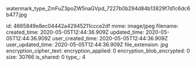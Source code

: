 watermark_type_ZmFuZ3poZW5naGVpd_7227b0b294d84b13829f7d1c6dc6b477.jpg

id: 4665849e8ec04442a42945211ccce2df
mime: image/jpeg
filename: 
created_time: 2020-05-05T12:44:36.909Z
updated_time: 2020-05-05T12:44:36.909Z
user_created_time: 2020-05-05T12:44:36.909Z
user_updated_time: 2020-05-05T12:44:36.909Z
file_extension: jpg
encryption_cipher_text: 
encryption_applied: 0
encryption_blob_encrypted: 0
size: 30766
is_shared: 0
type_: 4